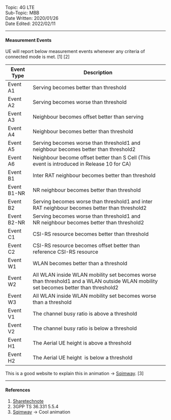 Topic: 4G LTE<br>
Sub-Topic: MBB<br>
Date Written: 2020/01/26<br>
Date Edited: 2022/02/11<br>

---

#### Measurement Events

UE will report below measurement events whenever any criteria of connected mode is met. [1] [2] 

| Event Type  | Description                                                                                                                         |
|-------------|-------------------------------------------------------------------------------------------------------------------------------------|
| Event A1    | Serving becomes better than threshold                                                                                               |
| Event A2    | Serving becomes worse than threshold                                                                                                |
| Event A3    | Neighbour becomes offset better than serving                                                                                        |
| Event A4    | Neighbour becomes better than threshold                                                                                             |
| Event A5    | Serving becomes worse than threshold1 and neighbour becomes better than threshold2                                                  |
| Event A6    | Neighbour become offset better than S Cell (This event is introduced in Release 10 for CA)                                          |
| Event B1    | Inter RAT neighbour becomes better than threshold                                                                                   |
| Event B1-NR | NR neighbour becomes better than threshold                                                                                          |
| Event B2    | Serving becomes worse than threshold1 and inter RAT neighbour becomes better than threshold2                                        |
| Event B2-NR | Serving becomes worse than threshold1 and NR neighbour becomes better than threshold2                                               |
| Event C1    | CSI-RS resource becomes better than threshold                                                                                       |
| Event C2    | CSI-RS resource becomes offset better than reference CSI-RS resource                                                                |
| Event W1    | WLAN becomes better than a threshold                                                                                                |
| Event W2    | All WLAN inside WLAN mobility set becomes worse than threshold1 and a WLAN outside WLAN mobility set becomes better than threshold2 |
| Event W3    | All WLAN inside WLAN mobility set becomes worse than a threshold                                                                    |
| Event V1    | The channel busy ratio is above a threshold                                                                                         |
| Event V2    | The channel busy ratio is below a threshold                                                                                         |
| Event H1    | The Aerial UE height is above a threshold                                                                                           |
| Event H2    | The Aerial UE height  is below a threshold                                                                                          |


This is a good website to explain this in animation -> [Sqimway](https://www.sqimway.com/lte_event.php). [3]

---

#### References

1. [Sharetechnote](https://www.sharetechnote.com/html/Handbook_LTE_MultiCell_Measurement_LTE.html)
2. 3GPP TS 36.331 5.5.4
3. [Sqimway](https://www.sqimway.com/lte_event.php) -> Cool animation